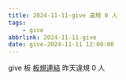```yaml
---
title: 2024-11-11-give 違規 0 人
tags:
    - give
abbrlink: 2024-11-11-give
date: give-2024-11-11 12:00:00
---
```

give 板 [板規連結](https://www.ptt.cc/bbs/give/M.1612495900.A.C32.html)
昨天違規 0 人
